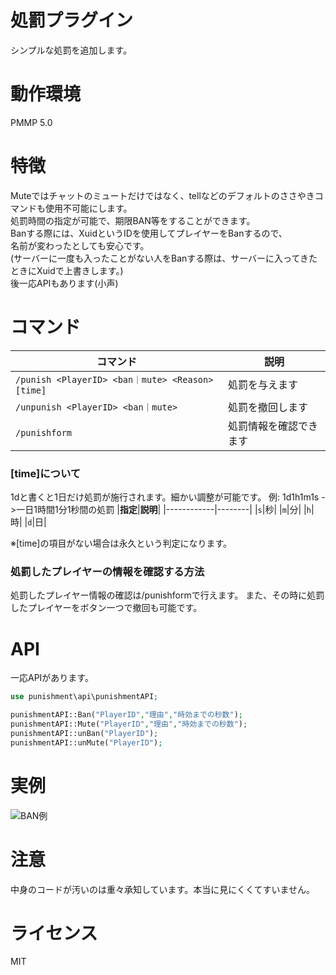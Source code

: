 # 処罰プラグイン
シンプルな処罰を追加します。

# 動作環境
PMMP 5.0

# 特徴
Muteではチャットのミュートだけではなく、tellなどのデフォルトのささやきコマンドも使用不可能にします。     
処罰時間の指定が可能で、期限BAN等をすることができます。    
Banする際には、XuidというIDを使用してプレイヤーをBanするので、    
名前が変わったとしても安心です。    
(サーバーに一度も入ったことがない人をBanする際は、サーバーに入ってきたときにXuidで上書きします。)    
後一応APIもあります(小声)   

# コマンド

|**コマンド**|**説明**|
|------------|--------|
|`/punish <PlayerID> <ban｜mute> <Reason> [time]`|処罰を与えます|
|`/unpunish <PlayerID> <ban｜mute>`|処罰を撤回します|
|`/punishform`|処罰情報を確認できます|

### [time]について
1dと書くと1日だけ処罰が施行されます。細かい調整が可能です。
例: 1d1h1m1s ->一日1時間1分1秒間の処罰
|**指定**|**説明**|
|------------|--------|
|`s`|秒|
|`m`|分|
|`h`|時|
|`d`|日|

※[time]の項目がない場合は永久という判定になります。

### 処罰したプレイヤーの情報を確認する方法
処罰したプレイヤー情報の確認は/punishformで行えます。
また、その時に処罰したプレイヤーをボタン一つで撤回も可能です。

# API
一応APIがあります。
```php
use punishment\api\punishmentAPI;

punishmentAPI::Ban("PlayerID","理由","時効までの秒数");
punishmentAPI::Mute("PlayerID","理由","時効までの秒数");
punishmentAPI::unBan("PlayerID");
punishmentAPI::unMute("PlayerID");
```

# 実例
![BAN例](https://github.com/shunnyan/punishment/assets/80146606/6f366ab9-d62a-45a1-83a2-5863e41ed53c)

# 注意
中身のコードが汚いのは重々承知しています。本当に見にくくてすいません。

# ライセンス
MIT

